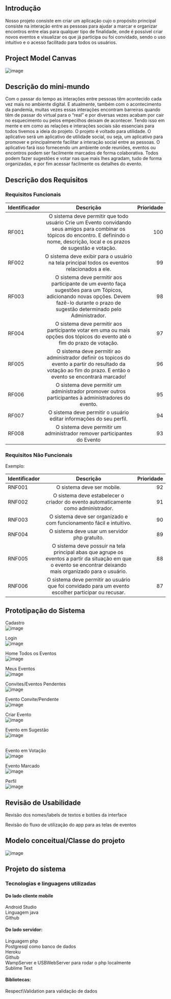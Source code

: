 ## Introdução

Nosso projeto consiste em criar um aplicação cujo o propósito principal consiste na interação entre as pessoas para ajudar a marcar e organizar encontros entre elas para qualquer tipo de finalidade, onde é possível criar novos eventos e visualizar os que já participa ou foi convidado, sendo o uso intuitivo e o acesso facilitado para todos os usuários.

## Project Model Canvas

![image](https://user-images.githubusercontent.com/51335663/145715286-345f0149-3c3e-4fb3-abf2-48e9b57d633a.png)

## Descrição do mini-mundo

Com o passar do tempo as interações entre pessoas têm acontecido cada vez mais no ambiente digital. E atualmente, também com o acontecimento da pandemia, muitas vezes essas interações encontram barreiras quando têm de passar do virtual para o “real” e por diversas vezes acabam por cair no esquecimento ou pelos empecilhos deixam de acontecer. Tendo isso em mente e em como as relações e interações sociais são essenciais para todos tivemos a ideia do projeto.
O projeto é voltado para utilidade. O aplicativo será um aplicativo de utilidade social, ou seja, um aplicativo para promover e principalmente facilitar a interação social entre as pessoas. O aplicativo fará isso fornecendo um ambiente onde reuniões, eventos ou encontros podem ser facilmente marcados de forma colaborativa. Todos podem fazer sugestões e votar nas que mais lhes agradam, tudo de forma organizadas, e por fim acessar facilmente os detalhes do evento.

## Descrição dos Requisitos 

### Requisitos Funcionais

| Identificador        | Descrição           | Prioridade  |
| ------------- |:-------------:| -----:|
| RF001     |O sistema deve permitir que todo usuário Crie um Evento convidando seus amigos para combinar os tópicos do encontro. E definindo o nome, descrição, local e os prazos de sugestão e votação.| 100 |
| RF002      | O sistema deve exibir para o usuário na tela principal  todos os eventos relacionados a ele.|   99 |
| RF003      | O sistema deve permitir aos participante de um evento faça sugestões para um Tópicos, adicionando novas opções. Devem fazê-lo durante o prazo de sugestão determinado pelo Administrador.|   98 |
| RF004      | O sistema deve permitir aos participante votar em uma ou mais opções dos tópicos do evento até o fim do prazo de votação.|   97 |
| RF005      | O sistema deve permitir ao administrador definir os topicos do evento a partir do resultado da votação ao fim do prazo. E então o evento se encontrará marcado!    |   96 |
| RF006      | O sistema deve permitir um administrador promover outros participantes à administradores do evento.    |   95 |
| RF007      | O sistema deve permitir o usuário editar informações do seu perfil.    |   94 |
| RF008      | O sistema deve permitir um administrador remover participantes do Evento    |   93 |



### Requisitos Não Funcionais
Exemplo:

| Identificador        | Descrição           | Prioridade  |
| ------------- |:-------------:| -----:|
| RNF001      | O sistema deve ser mobile.     |   92 |
| RNF002      | O sistema deve estabelecer o criador do evento automaticamente como administrador.    |   91 |
| RNF003      | O sistema deve ser organizado e com funcionamento fácil e intuitivo.     |   90 |
| RNF004      | O sistema deve usar um servidor php gratuito.     |   89 |
| RNF005      | O sistema deve possuir na tela principal abas que agrupe os eventos a partir da situação em que o evento se encontrar deixando mais organizado para o usuário.|   88 |
| RNF006      | O sistema deve permitir ao usuário que foi convidado para um evento escolher participar ou recusar.     |   87 |

## Prototipação do Sistema

Cadastro<br>
![image](https://user-images.githubusercontent.com/51335663/145716901-338fa6d9-029b-42c5-a2b7-8bc4848aea69.png)

Login<br>
![image](https://user-images.githubusercontent.com/51335663/145716908-eb7bae39-b320-4bca-96a4-6f7d0572ebfa.png)

Home Todos os Eventos<br>
![image](https://user-images.githubusercontent.com/51335663/145716618-f003affe-1e15-4e2f-9f5c-2582b9b38d77.png)

Meus Eventos<br>
![image](https://user-images.githubusercontent.com/51335663/145716920-5d5c78b1-7cb4-40e9-86e2-82f0af75df83.png)

Convites/Eventos Pendentes<br>
![image](https://user-images.githubusercontent.com/51335663/145716950-db6c0ac3-8a7e-494f-93d0-df25dfeb988c.png)

Evento Convite/Pendente<br>
![image](https://user-images.githubusercontent.com/51335663/145716957-e20c77fb-6c2a-4fa8-b7d3-280144d216e3.png)

Criar Evento<br>
![image](https://user-images.githubusercontent.com/51335663/145716967-6b5a4085-e020-4801-817d-7adda55f66cf.png)

Evento em Sugestão<br>
![image](https://user-images.githubusercontent.com/51335663/145716975-ee4c329d-fb5f-4aad-b096-180620fc6919.png)

<br>Evento em Votação<br>
![image](https://user-images.githubusercontent.com/51335663/145716980-7d099a76-fb67-4755-aa93-e30c702bc8e4.png)

Evento Marcado<br>
![image](https://user-images.githubusercontent.com/51335663/145716987-432bcb2c-c8c8-4fcb-bf82-ad259f9ee632.png)

Perfil<br>
![image](https://user-images.githubusercontent.com/51335663/145717000-f93ea421-d6cb-4c87-9f90-97a064702afe.png)

## Revisão de Usabilidade

Revisão dos nomes/labels de textos e botões da interface<br>

Revisão do fluxo de utilização do app para as telas de eventos<br>

## Modelo conceitual/Classe do projeto

![image](https://user-images.githubusercontent.com/51335663/145715904-5f6c4231-583c-42f7-b793-04771662852c.png)


## Projeto do sistema
  ### Tecnologias e linguagens utilizadas
   #### Do lado cliente mobile
   Android Studio<br>
   Linguagem java<br>
   Github<br>

#### Do lado servidor:
   Linguagem php<br>
   Postgresql como banco de dados<br>
   Heroku<br>
   Github<br>
   WampServer e USBWebServer para rodar o php localmente<br>
   Sublime Text<br>
   
#### Bibliotecas:
   Respect\Validation para validação de dados<br>







